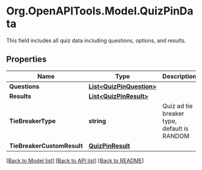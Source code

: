 # Org.OpenAPITools.Model.QuizPinData
This field includes all quiz data including questions, options, and results.

## Properties

Name | Type | Description | Notes
------------ | ------------- | ------------- | -------------
**Questions** | [**List&lt;QuizPinQuestion&gt;**](QuizPinQuestion.md) |  | [optional] 
**Results** | [**List&lt;QuizPinResult&gt;**](QuizPinResult.md) |  | [optional] 
**TieBreakerType** | **string** | Quiz ad tie breaker type, default is RANDOM | [optional] 
**TieBreakerCustomResult** | [**QuizPinResult**](QuizPinResult.md) |  | [optional] 

[[Back to Model list]](../README.md#documentation-for-models) [[Back to API list]](../README.md#documentation-for-api-endpoints) [[Back to README]](../README.md)

